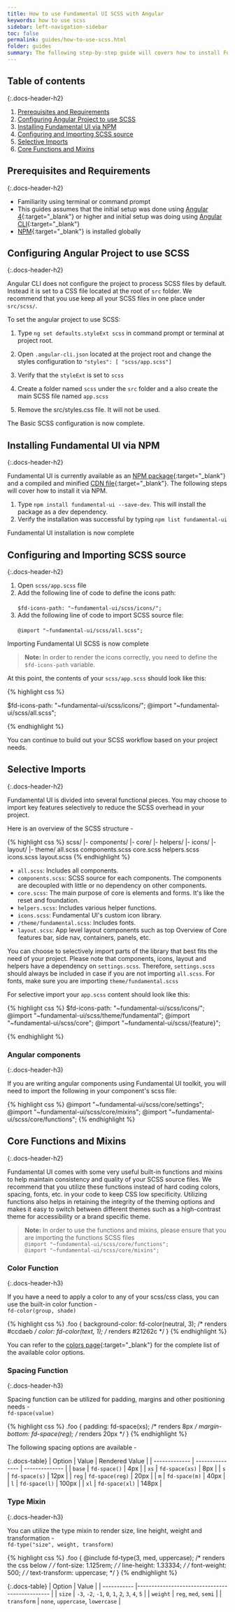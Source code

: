 ```yaml
---
title: How to use Fundamental UI SCSS with Angular
keywords: how to use scss
sidebar: left-navigation-sidebar
toc: false
permalink: guides/how-to-use-scss.html
folder: guides
summary: The following step-by-step guide will covers how to install Fundamental UI in your angular project, import SCSS in your workflow and explain some built-in functions.
---
```


## Table of contents
{:.docs-header-h2}
1. [Prerequisites and Requirements](#prerequisites-and-requirements)
1. [Configuring Angular Project to use SCSS](#configuring-angular-project-to-use-scss)
1. [Installing Fundamental UI via NPM](#installing-fundamental-ui-via-npm)
1. [Configuring and Importing SCSS source](#configuring-and-importing-scss-source)
1. [Selective Imports](#selective-imports)
1. [Core Functions and Mixins](#core-functions-and-mixins)


## Prerequisites and Requirements
{:.docs-header-h2}

- Familiarity using terminal or command prompt
- This guides assumes that the initial setup was done using [Angular 4](https://angular.io/){:target="_blank"} or higher and initial setup was doing using [Angular CLI](https://cli.angular.io/){:target="_blank"}
- [NPM](https://www.npmjs.com/){:target="_blank"} is installed globally


## Configuring Angular Project to use SCSS
{:.docs-header-h2}

Angular CLI does not configure the project to process SCSS files by default. Instead it is set to a CSS file located at the root of `src` folder. We recommend that you use keep all your SCSS files in one place under `src/scss/`.

To set the angular project to use SCSS:

1. Type `ng set defaults.styleExt scss` in command prompt or terminal at project root.

2. Open `.angular-cli.json` located at the project root and change the styles configuration to `"styles": [ "scss/app.scss"]`

3. Verify that the `styleExt` is set to `scss`

4. Create a folder named `scss` under the `src` folder and a also create the main SCSS file named `app.scss`

5. Remove the src/styles.css file. It will not be used.

The Basic SCSS configuration is now complete.


## Installing Fundamental UI via NPM
{:.docs-header-h2}

Fundamental UI is currently available as an [NPM package](https://www.npmjs.com/package/fundamental-ui){:target="_blank"} and a compiled and minified [CDN file](https://unpkg.com/fundamental-ui@1.0.0-beta-2/dist/fundamental-ui.min.css){:target="_blank"}. The following steps will cover how to install it via NPM.

1. Type `npm install fundamental-ui --save-dev`. This will install the package as a dev dependency.
2. Verify the installation was successful by typing `npm list fundamental-ui`

Fundamental UI installation is now complete

## Configuring and Importing SCSS source
{:.docs-header-h2}

1. Open `scss/app.scss` file
2. Add the following line of code to define the icons path: <br><br> `$fd-icons-path: "~fundamental-ui/scss/icons/";`
3. Add the following line of code to import SCSS source file: <br><br> `@import "~fundamental-ui/scss/all.scss";`

Importing Fundamental UI SCSS is now complete

> **Note:** In order to render the icons correctly, you need to define the `$fd-icons-path` variable.

At this point, the contents of your `scss/app.scss` should look like this:

{% highlight css %}

$fd-icons-path: "~fundamental-ui/scss/icons/";
@import "~fundamental-ui/scss/all.scss";

{% endhighlight %}

You can continue to build out your SCSS workflow based on your project needs.

## Selective Imports
{:.docs-header-h2}

Fundamental UI is divided into several functional pieces. You may choose to import key features selectively to reduce the SCSS overhead in your project.

Here is an overview of the SCSS structure -

{% highlight css %}
scss/
 |- components/
 |- core/
 |- helpers/
 |- icons/
 |- layout/
 |- theme/
 all.scss
 components.scss
 core.scss
 helpers.scss
 icons.scss
 layout.scss
{% endhighlight %}


- `all.scss`: Includes all components.
- `components.scss`: SCSS source for each components. The components are decoupled  with little or no dependency on other components.
- `core.scss`: The main purpose of core is elements and forms. It's like the reset and foundation.
- `helpers.scss`: Includes various helper functions.
- `icons.scss`: Fundamental UI's custom icon library.
- `/theme/fundamental.scss`: Includes fonts.
- `layout.scss`: App level layout components such as top Overview of Core features bar, side nav, containers, panels, etc.

You can choose to selectively import parts of the library that best fits the need of your project. Please note that components, icons, layout and helpers have a dependency on `settings.scss`. Therefore, `settings.scss` should always be included in case if you are not importing `all.scss`. For fonts, make sure you are importing `theme/fundamental.scss`

For selective import your `app.scss` content should look like this:

{% highlight css %}
$fd-icons-path: "~fundamental-ui/scss/icons/";
@import "~fundamental-ui/scss/theme/fundamental";
@import "~fundamental-ui/scss/core";
@import "~fundamental-ui/scss/{feature}";

{% endhighlight %}

### Angular components
{:.docs-header-h3}

If you are writing angular components using Fundamental UI toolkit, you will need to import the following in your component's scss file:

{% highlight css %}
@import "~fundamental-ui/scss/core/settings";
@import "~fundamental-ui/scss/core/mixins";
@import "~fundamental-ui/scss/core/functions";
{% endhighlight %}


## Core Functions and Mixins
{:.docs-header-h2}

Fundamental UI comes with some very useful built-in functions and mixins to help maintain consistency and quality of your SCSS source files. We recommend that you utilize these functions instead of hard coding colors, spacing, fonts, etc. in your code to keep CSS low specificity. Utilizing functions also helps in retaining the integrity of the theming options and makes it easy to switch between different themes such as a high-contrast theme for accessibility or a brand specific theme.

> **Note:** In order to use the functions and mixins, please ensure that you are importing the functions SCSS files <br>
> `@import "~fundamental-ui/scss/core/functions";` <br>
> `@import "~fundamental-ui/scss/core/mixins";`

### Color Function
{:.docs-header-h3}

If you have a need to apply a color to any of your scss/css class, you can use the built-in color function - <br> `fd-color(group, shade)`

{% highlight css %}
.foo {
  background-color: fd-color(neutral, 3); /* renders #ccdaeb */
  color: fd-color(text, 1); /* renders #21262c */
}
{% endhighlight %}

You can refer to the [colors page](/fundamentals/colors.html){:target="_blank"} for the complete list of the available color options.

### Spacing Function
{:.docs-header-h3}

Spacing function can be utilized for padding, margins and other positioning needs - <br>
`fd-space(value)`

{% highlight css %}
.foo {
  padding: fd-space(xs); /* renders 8px */
  margin-bottom: fd-space(reg); /* renders 20px */
}
{% endhighlight %}

The following spacing options are available -

{:.docs-table}
| Option        | Value           | Rendered Value |
| ------------- | --------------- | -------------- |
| `base`        | `fd-space()`    |  4px           |
| `xs`          | `fd-space(xs)`  |  8px           |
| `s`           | `fd-space(s)`   |  12px          |
| `reg`         | `fd-space(reg)` |  20px          |
| `m`           | `fd-space(m)`   |  40px          |
| `l`           | `fd-space(l)`   |  100px         |
| `xl`          | `fd-space(xl)`  |  148px         |


### Type Mixin
{:.docs-header-h3}

You can utilize the type mixin to render size, line height, weight and transformation - <br> `fd-type("size", weight, transform)`

{% highlight css %}
.foo {
    @include fd-type(3, med, uppercase); /* renders the css below */
    /* font-size: 1.125rem; */
    /* line-height: 1.33334; */
    /* font-weight: 500; */
    /* text-transform: uppercase; */
}
{% endhighlight %}

{:.docs-table}
| Option      | Value                                          |
| ----------- |----------------------------------------------- |
| `size`      | `-3`, `-2`, `-1`, `0`, `1`, `2`, `3`, `4`, `5` |
| `weight`    | `reg`, `med`, `semi`                           |
| `transform` | `none`, `uppercase`, `lowercase`               |
